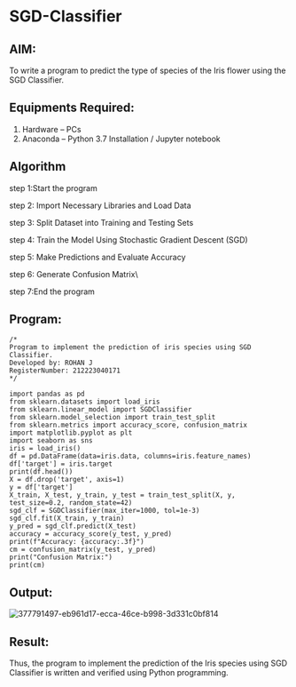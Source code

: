 # SGD-Classifier
## AIM:
To write a program to predict the type of species of the Iris flower using the SGD Classifier.

## Equipments Required:
1. Hardware – PCs
2. Anaconda – Python 3.7 Installation / Jupyter notebook

## Algorithm
step 1:Start the program

step 2: Import Necessary Libraries and Load Data

step 3: Split Dataset into Training and Testing Sets

step 4: Train the Model Using Stochastic Gradient Descent (SGD)

step 5: Make Predictions and Evaluate Accuracy

step 6: Generate Confusion Matrix\

step 7:End the program

## Program:
```
/*
Program to implement the prediction of iris species using SGD Classifier.
Developed by: ROHAN J
RegisterNumber: 212223040171
*/

import pandas as pd
from sklearn.datasets import load_iris
from sklearn.linear_model import SGDClassifier
from sklearn.model_selection import train_test_split
from sklearn.metrics import accuracy_score, confusion_matrix
import matplotlib.pyplot as plt
import seaborn as sns
iris = load_iris()
df = pd.DataFrame(data=iris.data, columns=iris.feature_names)
df['target'] = iris.target
print(df.head())
X = df.drop('target', axis=1)
y = df['target']
X_train, X_test, y_train, y_test = train_test_split(X, y, test_size=0.2, random_state=42)
sgd_clf = SGDClassifier(max_iter=1000, tol=1e-3)
sgd_clf.fit(X_train, y_train)
y_pred = sgd_clf.predict(X_test)
accuracy = accuracy_score(y_test, y_pred)
print(f"Accuracy: {accuracy:.3f}")
cm = confusion_matrix(y_test, y_pred)
print("Confusion Matrix:")
print(cm)
```

## Output:

![377791497-eb961d17-ecca-46ce-b998-3d331c0bf814](https://github.com/user-attachments/assets/5c1fd330-0964-4055-8f74-e560d1b9a701)


## Result:
Thus, the program to implement the prediction of the Iris species using SGD Classifier is written and verified using Python programming.
